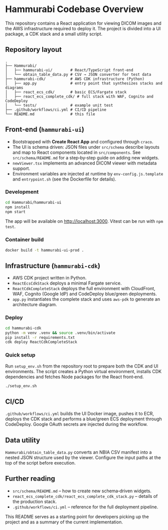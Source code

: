# Hammurabi Codebase Overview
This repository contains a React application for viewing DICOM images and the AWS infrastructure required to deploy it. The project is divided into a UI package, a CDK stack and a small utility script.

## Repository layout

```
.
├── Hammurabi/
│   ├── hammurabi-ui/        # React/TypeScript front‑end
│   └── obtain_table_data.py # CSV → JSON converter for test data
├── hammurabi-cdk/           # AWS CDK infrastructure (Python)
│   ├── app.py               # entry point that synthesizes stacks and diagrams
│   ├── react_ecs_cdk/       # basic ECS/Fargate stack
│   ├── react_ecs_complete_cdk/ # full stack with WAF, Cognito and CodeDeploy
│   └── tests/               # example unit test
├── .github/workflows/ci.yml # CI/CD pipeline
└── README.md                # this file
```

## Front‑end (`hammurabi-ui`)

* Bootstrapped with **Create React App** and configured through `craco`.
* The UI is schema driven: JSON files under `src/schema` describe layouts and map to React components located in `src/components`. See `src/schema/README.md` for a step‑by‑step guide on adding new widgets.
* `newViewer.tsx` implements an advanced DICOM viewer with metadata support.
* Environment variables are injected at runtime by `env-config.js.template` and `entrypoint.sh` (see the Dockerfile for details).

### Development

```bash
cd Hammurabi/hammurabi-ui
npm install
npm start
```

The app will be available on <http://localhost:3000>. Vitest can be run with `npm test`.

### Container build

```bash
docker build -t hammurabi-ui-prod .
```

## Infrastructure (`hammurabi-cdk`)

* AWS CDK project written in Python.
* `ReactEcsCdkStack` deploys a minimal Fargate service.
* `ReactCdkCompleteStack` deploys the full environment with CloudFront, WAF, Cognito (Google IdP) and CodeDeploy blue/green deployments.
* `app.py` instantiates the complete stack and uses `aws-pdk` to generate an architecture diagram.

### Deploy

```bash
cd hammurabi-cdk
python -m venv .venv && source .venv/bin/activate
pip install -r requirements.txt
cdk deploy ReactCdkCompleteStack
```

### Quick setup

Run `setup_env.sh` from the repository root to prepare both the CDK and UI
environments. The script creates a Python virtual environment, installs CDK
dependencies and fetches Node packages for the React front‑end.

```bash
./setup_env.sh
```

## CI/CD

`.github/workflows/ci.yml` builds the UI Docker image, pushes it to ECR, deploys the CDK stack and performs a blue/green ECS deployment through CodeDeploy. Google OAuth secrets are injected during the workflow.

## Data utility

`Hammurabi/obtain_table_data.py` converts an NBIA CSV manifest into a nested JSON structure used by the viewer. Configure the input paths at the top of the script before execution.

## Further reading

* `src/schema/README.md` – how to create new schema‑driven widgets.
* `react_ecs_complete_cdk/react_ecs_complete_cdk_stack.py` – details of the production stack.
* `.github/workflows/ci.yml` – reference for the full deployment pipeline.

This README serves as a starting point for developers picking up the project and as a summary of the current implementation.
